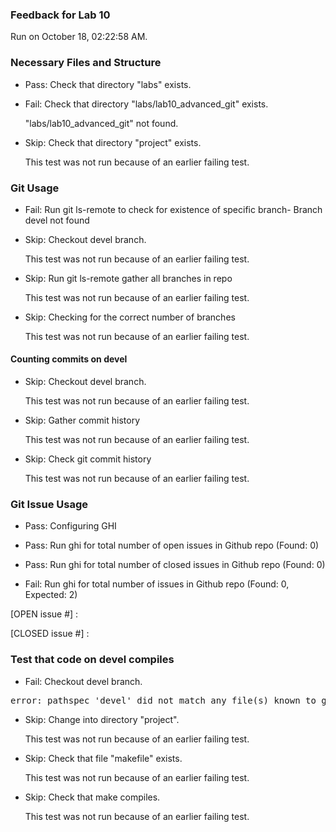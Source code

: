 ### Feedback for Lab 10

Run on October 18, 02:22:58 AM.


### Necessary Files and Structure

+ Pass: Check that directory "labs" exists.

+ Fail: Check that directory "labs/lab10_advanced_git" exists.

     "labs/lab10_advanced_git" not found.

+ Skip: Check that directory "project" exists.

  This test was not run because of an earlier failing test.


### Git Usage

+ Fail: Run git ls-remote to check for existence of specific branch- Branch devel not found

+ Skip: Checkout devel branch.

  This test was not run because of an earlier failing test.

+ Skip: Run git ls-remote gather all branches in repo

  This test was not run because of an earlier failing test.

+ Skip: Checking for the correct number of branches

  This test was not run because of an earlier failing test.


#### Counting commits on devel

+ Skip: Checkout devel branch.

  This test was not run because of an earlier failing test.

+ Skip: Gather commit history

  This test was not run because of an earlier failing test.

+ Skip: Check git commit history

  This test was not run because of an earlier failing test.


### Git Issue Usage

+ Pass: Configuring GHI

+ Pass: Run ghi for total number of open issues in Github repo (Found: 0)

+ Pass: Run ghi for total number of closed issues in Github repo (Found: 0)

+ Fail: Run ghi for total number of issues in Github repo (Found: 0, Expected: 2) 

 [OPEN issue #] : 

[CLOSED issue #] : 

 




### Test that code on  devel compiles

+ Fail: Checkout devel branch.

<pre>error: pathspec 'devel' did not match any file(s) known to git.
</pre>



+ Skip: Change into directory "project".

  This test was not run because of an earlier failing test.

+ Skip: Check that file "makefile" exists.

  This test was not run because of an earlier failing test.

+ Skip: Check that make compiles.

  This test was not run because of an earlier failing test.

